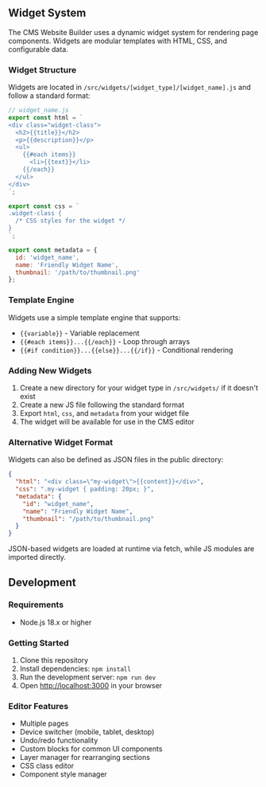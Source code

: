## Widget System

The CMS Website Builder uses a dynamic widget system for rendering page components. Widgets are modular templates with HTML, CSS, and configurable data.

### Widget Structure

Widgets are located in `/src/widgets/[widget_type]/[widget_name].js` and follow a standard format:

```javascript
// widget_name.js
export const html = `
<div class="widget-class">
  <h2>{{title}}</h2>
  <p>{{description}}</p>
  <ul>
    {{#each items}}
      <li>{{text}}</li>
    {{/each}}
  </ul>
</div>
`;

export const css = `
.widget-class {
  /* CSS styles for the widget */
}
`;

export const metadata = {
  id: 'widget_name',
  name: 'Friendly Widget Name',
  thumbnail: '/path/to/thumbnail.png'
};
```

### Template Engine

Widgets use a simple template engine that supports:

- `{{variable}}` - Variable replacement
- `{{#each items}}...{{/each}}` - Loop through arrays
- `{{#if condition}}...{{else}}...{{/if}}` - Conditional rendering

### Adding New Widgets

1. Create a new directory for your widget type in `/src/widgets/` if it doesn't exist
2. Create a new JS file following the standard format
3. Export `html`, `css`, and `metadata` from your widget file
4. The widget will be available for use in the CMS editor

### Alternative Widget Format

Widgets can also be defined as JSON files in the public directory:

```json
{
  "html": "<div class=\"my-widget\">{{content}}</div>",
  "css": ".my-widget { padding: 20px; }",
  "metadata": {
    "id": "widget_name",
    "name": "Friendly Widget Name",
    "thumbnail": "/path/to/thumbnail.png"
  }
}
```

JSON-based widgets are loaded at runtime via fetch, while JS modules are imported directly.

## Development

### Requirements

- Node.js 18.x or higher

### Getting Started

1. Clone this repository
2. Install dependencies: `npm install`
3. Run the development server: `npm run dev`
4. Open [http://localhost:3000](http://localhost:3000) in your browser

### Editor Features

- Multiple pages
- Device switcher (mobile, tablet, desktop)
- Undo/redo functionality
- Custom blocks for common UI components
- Layer manager for rearranging sections
- CSS class editor
- Component style manager
